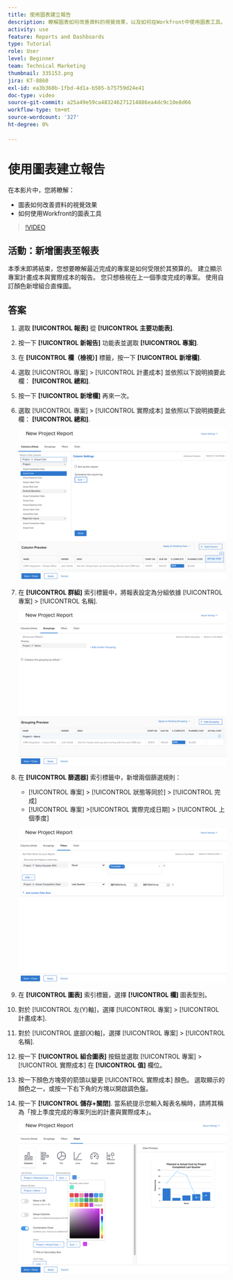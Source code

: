 ```yaml
---
title: 使用圖表建立報告
description: 瞭解圖表如何改善資料的視覺效果，以及如何在Workfront中使用圖表工具。
activity: use
feature: Reports and Dashboards
type: Tutorial
role: User
level: Beginner
team: Technical Marketing
thumbnail: 335153.png
jira: KT-8860
exl-id: ea3b360b-1fbd-4d1a-b505-b75759d24e41
doc-type: video
source-git-commit: a25a49e59ca483246271214886ea4dc9c10e8d66
workflow-type: tm+mt
source-wordcount: '327'
ht-degree: 0%

---
```


# 使用圖表建立報告

在本影片中，您將瞭解：

* 圖表如何改善資料的視覺效果
* 如何使用Workfront的圖表工具

>[!VIDEO](https://video.tv.adobe.com/v/335155/?quality=12&learn=on)

## 活動：新增圖表至報表

本季末即將結束，您想要瞭解最近完成的專案是如何受限於其預算的。 建立顯示專案計畫成本與實際成本的報告。 您只想檢視在上一個季度完成的專案。 使用自訂顏色新增組合直條圖。

## 答案

1. 選取 **[!UICONTROL 報表]** 從 **[!UICONTROL 主要功能表]**.
1. 按一下 **[!UICONTROL 新報告]** 功能表並選取 **[!UICONTROL 專案]**.
1. 在 **[!UICONTROL 欄（檢視）]** 標籤，按一下 **[!UICONTROL 新增欄]**.
1. 選取 [!UICONTROL 專案] > [!UICONTROL 計畫成本] 並依照以下說明摘要此欄： **[!UICONTROL 總和]**.
1. 按一下 **[!UICONTROL 新增欄]** 再來一次。
1. 選取 [!UICONTROL 專案] > [!UICONTROL 實際成本] 並依照以下說明摘要此欄： **[!UICONTROL 總和]**.

   ![新增欄至報表的畫面影像](assets/chart-report-columns.png)

1. 在 **[!UICONTROL 群組]** 索引標籤中，將報表設定為分組依據 [!UICONTROL 專案] > [!UICONTROL 名稱].

   ![新增分組至報表的畫面影像](assets/chart-report-groupings.png)

1. 在 **[!UICONTROL 篩選器]** 索引標籤中，新增兩個篩選規則：

   * [!UICONTROL 專案] > [!UICONTROL 狀態等同於] > [!UICONTROL 完成]
   * [!UICONTROL 專案] >[!UICONTROL  實際完成日期] > [!UICONTROL 上個季度]

   ![新增濾鏡至報表的畫面影像](assets/chart-report-filters.png)

1. 在 **[!UICONTROL 圖表]** 索引標籤，選擇 **[!UICONTROL 欄]** 圖表型別。
1. 對於 [!UICONTROL 左(Y)軸]，選擇 [!UICONTROL 專案] > [!UICONTROL 計畫成本].
1. 對於 [!UICONTROL 底部(X)軸]，選擇 [!UICONTROL 專案] > [!UICONTROL 名稱].
1. 按一下 **[!UICONTROL 組合圖表]** 按鈕並選取 [!UICONTROL 專案] > [!UICONTROL 實際成本] 在 **[!UICONTROL 值]** 欄位。
1. 按一下顏色方塊旁的箭頭以變更 [!UICONTROL 實際成本] 顏色。 選取顯示的顏色之一，或按一下右下角的方塊以開啟調色盤。
1. 按一下 **[!UICONTROL 儲存+關閉]**. 當系統提示您輸入報表名稱時，請將其稱為「按上季度完成的專案列出的計畫與實際成本」。

   ![新增圖表至報表的畫面影像](assets/chart-report-chart.png)
